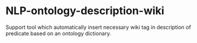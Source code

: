 # NLP-ontology-description-wiki
Support tool which automatically insert necessary wiki tag in description of predicate based on an ontology dictionary.
